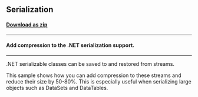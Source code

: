 ## Serialization
#### [Download as zip](https://minhaskamal.github.io/DownGit/#/home?url=https://github.com/GrapeCity/ComponentOne-WinForms-Samples/tree/master/NetFramework\Zip\CS\Serialization)
____
#### Add compression to the .NET serialization support.
____
.NET serializable classes can be saved to and restored from streams. 

This sample shows how you can add compression to these streams and reduce their size by 50-80%. This is especially useful when serializing large objects such as DataSets and DataTables. 